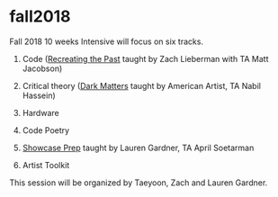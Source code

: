 # fall2018
Fall 2018 10 weeks Intensive will focus on six tracks.

1. Code ([Recreating the Past](https://github.com/ofZach/recreatingThePast_fall17) taught by Zach Lieberman with TA Matt Jacobson)

2. Critical theory ([Dark Matters](https://github.com/0ld-h3ad/DarkMatters-Fall2018) taught by American Artist, TA Nabil Hassein)

3. Hardware 

4. Code Poetry 

5. [Showcase Prep](https://github.com/poohlaga/Showcase-Class---SFPC-Fall-2018) taught by Lauren Gardner, TA April Soetarman

6. Artist Toolkit

This session will be organized by Taeyoon, Zach and Lauren Gardner.
